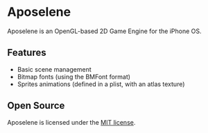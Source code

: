 # Aposelene

Aposelene is an OpenGL-based 2D Game Engine for the iPhone OS.

## Features

* Basic scene management
* Bitmap fonts (using the BMFont format)
* Sprites animations (defined in a plist, with an atlas texture)

## Open Source

Aposelene is licensed under the [MIT license][MIT].

[MIT]: http://www.opensource.org/licenses/mit-license.php